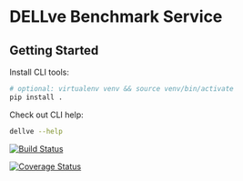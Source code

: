 DELLve Benchmark Service
========================

Getting Started
---------------

Install CLI tools:

```bash
# optional: virtualenv venv && source venv/bin/activate
pip install .
```

Check out CLI help:

```bash
dellve --help
```


[![Build Status](https://travis-ci.org/dellve/dellve_benchend.svg?branch=dev)](https://travis-ci.org/dellve/dellve_benchend)


[![Coverage Status](https://coveralls.io/repos/github/dellve/dellve_benchend/badge.svg?branch=master)](https://coveralls.io/github/dellve/dellve_benchend?branch=master)
